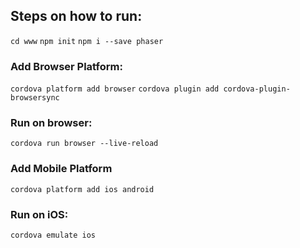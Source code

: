 ## Steps on how to run:
`cd www`
`npm init`
`npm i --save phaser`

### Add Browser Platform:
`cordova platform add browser`
`cordova plugin add cordova-plugin-browsersync`

### Run on browser:
`cordova run browser --live-reload`



### Add Mobile Platform
`cordova platform add ios android`

### Run on iOS:
`cordova emulate ios`

